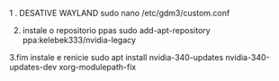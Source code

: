 1 . DESATIVE WAYLAND
sudo nano /etc/gdm3/custom.conf




2. instale o repositorio ppas
sudo add-apt-repository ppa:kelebek333/nvidia-legacy





3.fim instale e renicie
sudo apt install nvidia-340-updates nvidia-340-updates-dev xorg-modulepath-fix
